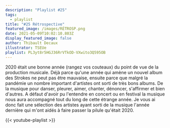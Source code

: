 ```yaml
---
description: "Playlist #25"
tags:
  - playlist
title: "#25 Rétrospective"
featured_image: /images/RÉTROSP.png
date: 2021-05-09T10:02:10.803Z
display_featured_image: false
author: Thibault Decaux
illustrator: TSEUe
playlist: PL3yt8r5HGJ36RrVTkOD-VXwito3Q595OB
---
```

2020 était une bonne année (rangez vos couteaux) du point de vue de la production musicale. Déjà parce qu'une année qui amène un nouvel album des Strokes ne peut pas être mauvaise, ensuite parce que malgré la pandémie un nombre important d'artistes ont sorti de très bons albums. De la musique pour danser, pleurer, aimer, chanter, dénoncer, s'affirmer et bien d'autres. A défaut d'avoir pu l'entendre en concert ou en festival la musique nous aura accompagné tout du long de cette étrange année. Je vous ai donc fait une sélection des artistes ayant sorti de la musique l'année dernière qui m'ont aidés à faire passer la pilule qu'était 2020.

{{< youtube-playlist >}}